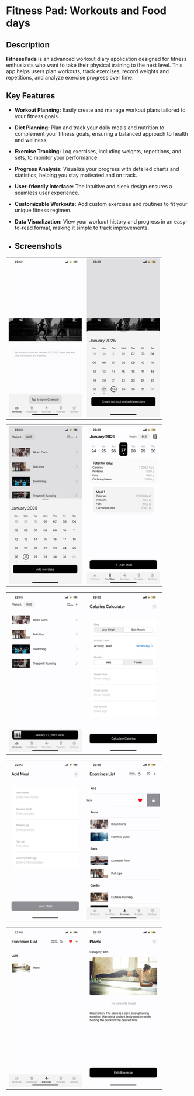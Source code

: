 # Fitness Pad: Workouts and Food days

## Description

**FitnessPads**  is an advanced workout diary application designed for fitness enthusiasts who want to take their physical training to the next level. This app helps users plan workouts, track exercises, record weights and repetitions, and analyze exercise progress over time.

## Key Features

- **Workout Planning:** Easily create and manage workout plans tailored to your fitness goals.  
- **Diet Planning:** Plan and track your daily meals and nutrition to complement your fitness goals, ensuring a balanced approach to health and wellness.  
- **Exercise Tracking:** Log exercises, including weights, repetitions, and sets, to monitor your performance.  
- **Progress Analysis:** Visualize your progress with detailed charts and statistics, helping you stay motivated and on track.  
- **User-friendly Interface:** The intuitive and sleek design ensures a seamless user experience.  
- **Customizable Workouts:** Add custom exercises and routines to fit your unique fitness regimen.  
- **Data Visualization:** View your workout history and progress in an easy-to-read format, making it simple to track improvements.  


- ## Screenshots

<table>
  <tr>
    <td align="center"><img src="Screenshots/1.jpeg" width="200"></td>
    <td align="center"><img src="Screenshots/2.jpeg" width="200"></td>
  </tr>
</table>

<table>
  <tr>
    <td align="center"><img src="Screenshots/3.jpeg" width="200"></td>
    <td align="center"><img src="Screenshots/4.jpeg" width="200"></td>
  </tr>
</table>

<table>
  <tr>
    <td align="center"><img src="Screenshots/5.jpeg" width="200"></td>
    <td align="center"><img src="Screenshots/6.jpeg" width="200"></td>
  </tr>
</table>

<table>
  <tr>
    <td align="center"><img src="Screenshots/7.jpeg" width="200"></td>
    <td align="center"><img src="Screenshots/8.jpeg" width="200"></td>
  </tr>
</table>

<table>
  <tr>
    <td align="center"><img src="Screenshots/9.jpeg" width="200"></td>
    <td align="center"><img src="Screenshots/10.jpeg" width="200"></td>
  </tr>
</table>
